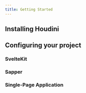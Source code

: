 ```yaml
---
title: Getting Started
---
```


## Installing Houdini

## Configuring your project

### SvelteKit

### Sapper

### Single-Page Application
